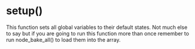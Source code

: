 # setup()

This function sets all global variables to their default states. Not much else to say but if you are going to run this function more than once remember to run node_bake_all() to load them into the array.